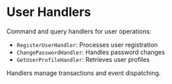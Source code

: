 # User Handlers

Command and query handlers for user operations:

- `RegisterUserHandler`: Processes user registration
- `ChangePasswordHandler`: Handles password changes
- `GetUserProfileHandler`: Retrieves user profiles

Handlers manage transactions and event dispatching.